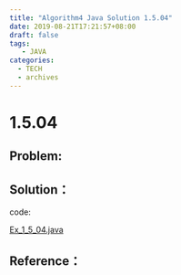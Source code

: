 ```yaml
---
title: "Algorithm4 Java Solution 1.5.04"
date: 2019-08-21T17:21:57+08:00
draft: false
tags:
   - JAVA
categories:
  - TECH
  - archives
---
```



# 1.5.04

## Problem:


## Solution：

code:

[Ex_1_5_04.java](./Ex_1_5_04.java)


## Reference：


